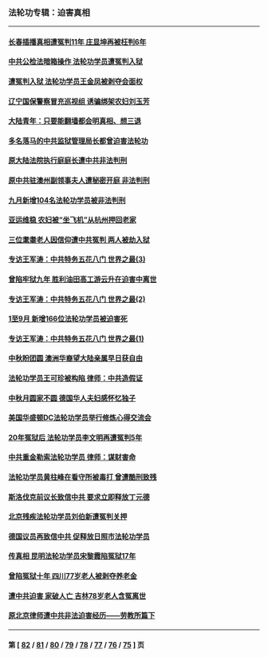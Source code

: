 ### 法轮功专辑：迫害真相
---
#### [长春插播真相遭冤判11年 庄显坤再被枉判6年](../../pages/nf4379/n14095318.md?10180430) 
#### [中共公检法暗箱操作 法轮功学员遭冤判入狱](../../pages/nf4379/n14091449.md?10180430) 
#### [遭冤判入狱  法轮功学员王金凤被剥夺会面权](../../pages/nf4379/n14094690.md?10180430) 
#### [辽宁国保警察冒充巡视组 诱骗绑架农妇刘玉芳](../../pages/nf4379/n14093893.md?10180430) 
#### [大陆青年：只要能翻墙都会明真相、想三退](../../pages/nf4379/n14094271.md?10180430) 
#### [多名落马的中共监狱管理局长都曾迫害法轮功](../../pages/nf4379/n14092148.md?10180430) 
#### [原大陆法院执行庭庭长遭中共非法判刑](../../pages/nf4379/n14094170.md?10180430) 
#### [原中共驻澳州副领事夫人遭秘密开庭 非法判刑](../../pages/nf4379/n14093225.md?10180430) 
#### [九月新增104名法轮功学员被非法判刑](../../pages/nf4379/n14092397.md?10180430) 
#### [亚运维稳 农妇被“坐飞机”从杭州押回老家](../../pages/nf4379/n14091767.md?10180430) 
#### [三位耄耋老人因信仰遭中共冤判 两人被劫入狱](../../pages/nf4379/n14089560.md?10180430) 
#### [专访王军涛：中共特务五花八门 世界之最(3)](../../pages/nf4379/n14086905.md?10180430) 
#### [曾陷牢狱九年 胜利油田高工游云升在迫害中离世](../../pages/nf4379/n14088624.md?10180430) 
#### [专访王军涛：中共特务五花八门 世界之最(2)](../../pages/nf4379/n14086143.md?10180430) 
#### [1至9月 新增166位法轮功学员被迫害死](../../pages/nf4379/n14088146.md?10180430) 
#### [专访王军涛：中共特务五花八门 世界之最(1)](../../pages/nf4379/n14071026.md?10180430) 
#### [中秋盼团圆 澳洲华裔望大陆亲属早日获自由](../../pages/nf4379/n14082087.md?10180430) 
#### [法轮功学员王可珍被构陷 律师：中共造假证](../../pages/nf4379/n14079888.md?10180430) 
#### [中秋月圆家不圆 德国华人夫妇感怀忆独子](../../pages/nf4379/n14081172.md?10180430) 
#### [美国华盛顿DC法轮功学员举行修炼心得交流会](../../pages/nf4379/n14080995.md?10180430) 
#### [20年冤狱后 法轮功学员李文明再遭冤判5年](../../pages/nf4379/n14079447.md?10180430) 
#### [中共重金勒索法轮功学员 律师：谋财害命](../../pages/nf4379/n14079477.md?10180430) 
#### [法轮功学员黄柱峰在看守所被毒打 曾遭酷刑致残](../../pages/nf4379/n14077119.md?10180430) 
#### [斯洛伐克前议长致信中共 要求立即释放丁元德](../../pages/nf4379/n14074619.md?10180430) 
#### [北京残疾法轮功学员刘伯新遭冤判关押](../../pages/nf4379/n14069619.md?10180430) 
#### [德国议员再致信中共 促释放日照市法轮功学员](../../pages/nf4379/n14069901.md?10180430) 
#### [传真相 昆明法轮功学员宋黎霞陷冤狱17年](../../pages/nf4379/n14069020.md?10180430) 
#### [曾陷冤狱十年 四川77岁老人被剥夺养老金](../../pages/nf4379/n14068260.md?10180430) 
#### [遭中共迫害 家破人亡 吉林78岁老人含冤离世](../../pages/nf4379/n14066833.md?10180430) 
#### [原北京律师遭中共非法迫害经历——劳教所篇下](../../pages/nf4379/n14066403.md?10180430) 

---
#### 第 [ [82](./82.md?10180430) / [81](./81.md?10180430) / [80](./80.md?10180430) / [79](./79.md?10180430) / [78](./78.md?10180430) / [77](./77.md?10180430) / [76](./76.md?10180430) / [75](./75.md?10180430) ] 页
